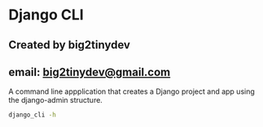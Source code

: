 # Django CLI

## Created by big2tinydev
## email: big2tinydev@gmail.com

A command line appplication that creates a Django project and app using the django-admin structure.

```bash
django_cli -h
```

